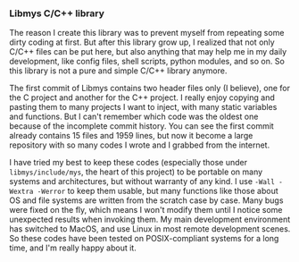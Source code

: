 ### Libmys C/C++ library

The reason I create this library was to prevent myself from repeating some dirty coding at first. But after this library grow up, I realized that not only C/C++ files can be put here, but also anything that may help me in my daily development, like config files, shell scripts, python modules, and so on. So this library is not a pure and simple C/C++ library anymore.

The first commit of Libmys contains two header files only (I believe), one for the C project and another for the C++ project. I really enjoy copying and pasting them to many projects I want to inject, with many static variables and functions. But I can't remember which code was the oldest one because of the incomplete commit history. You can see the first commit already contains 15 files and 1959 lines, but now it become a large repository with so many codes I wrote and I grabbed from the internet.

I have tried my best to keep these codes (especially those under `libmys/include/mys`, the heart of this project) to be portable on many systems and architectures, but without warranty of any kind. I use `-Wall -Wextra -Werror` to keep them usable, but many functions like those about OS and file systems are written from the scratch case by case. Many bugs were fixed on the fly, which means I won't modify them until I notice some unexpected results when invoking them. My main development environment has switched to MacOS, and use Linux in most remote development scenes. So these codes have been tested on POSIX-compliant systems for a long time, and I'm really happy about it.
